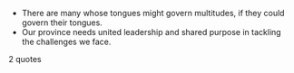  - There are many whose tongues might govern multitudes, if they could govern their tongues.
 - Our province needs united leadership and shared purpose in tackling the challenges we face.

2 quotes